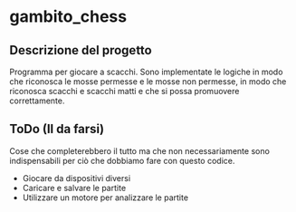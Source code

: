 # gambito_chess

## Descrizione del progetto
Programma per giocare a scacchi.
Sono implementate le logiche in modo che riconosca le mosse permesse e le mosse non permesse,
in modo che riconosca scacchi e scacchi matti e che si possa promuovere correttamente.


## ToDo (Il da farsi)
Cose che completerebbero il tutto ma che non necessariamente sono indispensabili per ciò che
dobbiamo fare con questo codice.
- Giocare da dispositivi diversi
- Caricare e salvare le partite
- Utilizzare un motore per analizzare le partite
